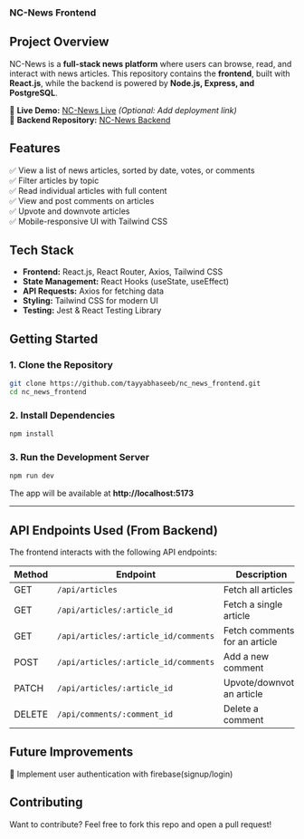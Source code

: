 
### **NC-News Frontend**  

## **Project Overview**  
NC-News is a **full-stack news platform** where users can browse, read, and interact with news articles. This repository contains the **frontend**, built with **React.js**, while the backend is powered by **Node.js, Express, and PostgreSQL**.  

🔗 **Live Demo:** [NC-News Live](https://nc-news-19.netlify.app/) *(Optional: Add deployment link)*  
🔗 **Backend Repository:** [NC-News Backend](https://github.com/tayyabhaseeb/nc_news)  



## **Features**  
✅ View a list of news articles, sorted by date, votes, or comments  
✅ Filter articles by topic  
✅ Read individual articles with full content  
✅ View and post comments on articles  
✅ Upvote and downvote articles  
✅ Mobile-responsive UI with Tailwind CSS  



## **Tech Stack**  
- **Frontend:** React.js, React Router, Axios, Tailwind CSS  
- **State Management:** React Hooks (useState, useEffect)  
- **API Requests:** Axios for fetching data  
- **Styling:** Tailwind CSS for modern UI  
- **Testing:** Jest & React Testing Library  



## **Getting Started**  

### **1. Clone the Repository**  
```sh
git clone https://github.com/tayyabhaseeb/nc_news_frontend.git
cd nc_news_frontend
```

### **2. Install Dependencies**  
```sh
npm install
```


### **3. Run the Development Server**  
```sh
npm run dev
```
The app will be available at **http://localhost:5173**  

---

## **API Endpoints Used (From Backend)**  
The frontend interacts with the following API endpoints:  

| Method | Endpoint | Description |
|--------|---------|-------------|
| GET | `/api/articles` | Fetch all articles |
| GET | `/api/articles/:article_id` | Fetch a single article |
| GET | `/api/articles/:article_id/comments` | Fetch comments for an article |
| POST | `/api/articles/:article_id/comments` | Add a new comment |
| PATCH | `/api/articles/:article_id` | Upvote/downvote an article |
| DELETE | `/api/comments/:comment_id` | Delete a comment |





## **Future Improvements**  
🚀 Implement user authentication with firebase(signup/login)  



## **Contributing**  
Want to contribute? Feel free to fork this repo and open a pull request!  

